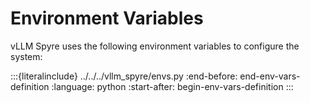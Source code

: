 # Environment Variables

vLLM Spyre uses the following environment variables to configure the system:

:::{literalinclude} ../../../vllm_spyre/envs.py
:end-before: end-env-vars-definition
:language: python
:start-after: begin-env-vars-definition
:::
